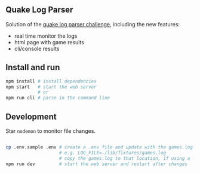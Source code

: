 ## Quake Log Parser

Solution of the [quake log parser challenge][quake], including the new features:

- real time monitor the logs
- html page with game results
- cli/console results

## Install and run

```bash
npm install # install dependencies
npm start   # start the web server
            # or
npm run cli # parse in the command line
```

## Development

Star `nodemon` to monitor file changes.

```bash

cp .env.sample .env # create a .env file and update with the games.log path
                    # e.g. LOG_FILE=./lib/fixtures/games.log
                    # copy the games.log to that location, if using a fixture
npm run dev         # start the web server and restart after changes
```

[quake]: https://gist.github.com/akitaonrails/97310463c52467d2ecc6
